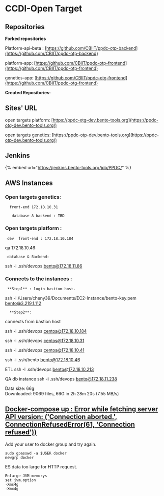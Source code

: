 # CCDI-Open Target

## **Repositories**

**Forked repositories**

Platform-api-beta : [https://github.com/CBIIT/ppdc-otp-backend](https://github.com/CBIIT/ppdc-otp-backend)

platform-app:  [https://github.com/CBIIT/ppdc-otp-frontend](https://github.com/CBIIT/ppdc-otp-frontend)

genetics-app:  [https://github.com/CBIIT/ppdc-otg-frontend](https://github.com/CBIIT/ppdc-otg-frontend)

**Created Repositories:**



## **Sites' URL** 

open targets platform:  [https://ppdc-otg-dev.bento-tools.org](https://ppdc-otg-dev.bento-tools.org/)

open targets genetics: [https://ppdc-otp-dev.bento-tools.org](https://ppdc-otp-dev.bento-tools.org/)

## Jenkins

{% embed url="https://jenkins.bento-tools.org/job/PPDC/" %}



## **AWS Instances** 

### **Open targets genetics:**  

      front-end 172.18.10.31

       database & backend : TBD

### **Open targets platform :** 

     dev  front-end : 172.18.10.184

qa 172.18.10.46



     database & Backend: 

ssh -i .ssh/devops bento@172.18.11.86

### **Connects to the instances :**

     **Step1** : login bastion host. 

ssh -i  /Users/cheny39/Documents/EC2-Instance/bento-key.pem bento@3.219.1.112

      **Step2**:   
connects from  bastion host

ssh -i .ssh/devops centos@172.18.10.184

ssh -i .ssh/devops centos@172.18.10.31

ssh -i .ssh/devops centos@172.18.10.41  


 ssh -i .ssh/bento bento@172.18.10.46

ETL ssh -l .ssh/devops bento@172.18.10.213

QA db instance ssh -i .ssh/devops bento@172.18.11.238











Data size: 66g   
Downloaded: 9069 files, 66G in 2h 28m 20s \(7.55 MB/s\)







## [Docker-compose up : Error while fetching server API version: \('Connection aborted.', ConnectionRefusedError\(61, 'Connection refused'\)\)](https://stackoverflow.com/questions/64662372/docker-compose-up-error-while-fetching-server-api-version-connection-aborte)



Add your user to docker group and try again.

```text
sudo gpasswd -a $USER docker
newgrp docker
```





ES data too large for HTTP request. 

```text
Enlarge JVM memorys
set jvm.option 
-Xms4g
-Xmx4g
```

